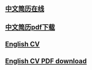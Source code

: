 ## [中文简历在线](chinese.resume.md)

## [中文简历pdf下载](chinese.resume.pdf)

## [English CV](gong.hanjin_cv.japan.md)

## [English CV PDF download](gong.hanjin_cv.japan.pdf.pdf)
